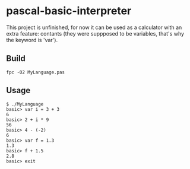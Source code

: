 # pascal-basic-interpreter

This project is unfinished, for now it can be used as a calculator with an extra feature: contants (they were suppposed to be variables, that's why the keyword is 'var').

## Build
`fpc -O2 MyLanguage.pas`

## Usage
```
$ ./MyLanguage
basic> var i = 3 + 3
6
basic> 2 + i * 9
56
basic> 4 - (-2)
6
basic> var f = 1.3
1.3
basic> f + 1.5
2.8
basic> exit
```
